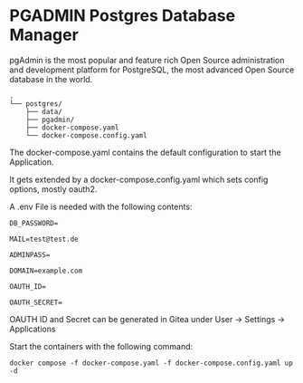 # PGADMIN Postgres Database Manager

pgAdmin is the most popular and feature rich Open Source administration and development platform for PostgreSQL, the most advanced Open Source database in the world.

```
.
└── postgres/
    ├── data/
    ├── pgadmin/
    ├── docker-compose.yaml
    └── docker-compose.config.yaml
```

The docker-compose.yaml contains the default configuration to start the Application.

It gets extended by a docker-compose.config.yaml which sets config options, mostly oauth2.

A .env File is needed with the following contents:

```
DB_PASSWORD=

MAIL=test@test.de

ADMINPASS=

DOMAIN=example.com

OAUTH_ID=

OAUTH_SECRET=
```

OAUTH ID and Secret can be generated in Gitea under User -> Settings -> Applications

Start the containers with the following command:
```
docker compose -f docker-compose.yaml -f docker-compose.config.yaml up -d
```
